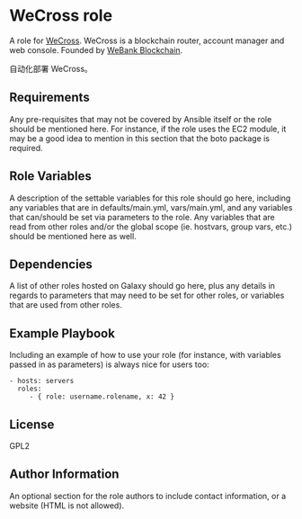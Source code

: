 WeCross role
=========

A role for [WeCross](https://github.com/WeBankBlockchain/WeCross). WeCross is a blockchain router, account manager and web console. Founded by [WeBank Blockchain](https://github.com/FISCO-BCOS/FISCO-BCOS).

自动化部署 WeCross。

Requirements
------------

Any pre-requisites that may not be covered by Ansible itself or the role should be mentioned here. For instance, if the role uses the EC2 module, it may be a good idea to mention in this section that the boto package is required.

Role Variables
--------------

A description of the settable variables for this role should go here, including any variables that are in defaults/main.yml, vars/main.yml, and any variables that can/should be set via parameters to the role. Any variables that are read from other roles and/or the global scope (ie. hostvars, group vars, etc.) should be mentioned here as well.

Dependencies
------------

A list of other roles hosted on Galaxy should go here, plus any details in regards to parameters that may need to be set for other roles, or variables that are used from other roles.

Example Playbook
----------------

Including an example of how to use your role (for instance, with variables passed in as parameters) is always nice for users too:

    - hosts: servers
      roles:
         - { role: username.rolename, x: 42 }

License
-------

GPL2

Author Information
------------------

An optional section for the role authors to include contact information, or a website (HTML is not allowed).
